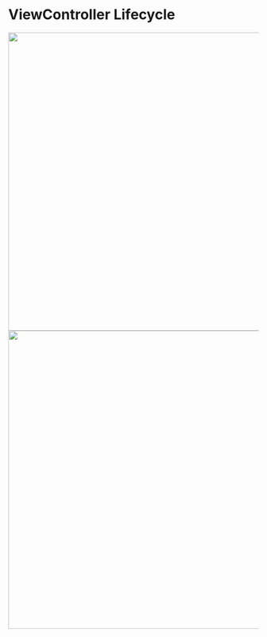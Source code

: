 # ViewController Lifecycle
<img src="https://github.com/user-attachments/assets/29b5027a-791e-47fb-a01e-2006e1c8fafa" width="600">
<img src="https://github.com/user-attachments/assets/b4540744-3c5b-4e65-9028-eaedc926b8fa" width="600">
